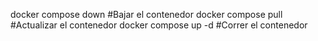 docker compose down #Bajar el contenedor
docker compose pull #Actualizar el contenedor
docker compose up -d #Correr el contenedor


